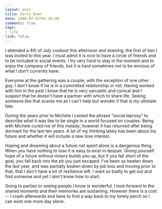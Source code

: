 ```yaml
--- 
layout: post
title: Party Down
date: 2006-07-03T03:02:00
comments: true
tags:
- life
link: false
---
```

I attended a 4th of July cookout this afternoon and evening; the first of two I was invited to this year. I must admit it is nice to have a circle of friends and to be included in social events. I try very hard to stay in the moment and to enjoy the company of friends, but it is hard sometimes not to be envious of what I don't currently have.

Everyone at the gathering was a couple, with the exception of one other guy. I don't know if he is in a committed relationship or not. Having worked with him in the past I know that he is very sarcastic and cynical and I suspect that he doesn't have a partner with which to share life. Seeing someone like that scares me as I can't help but wonder if that is my ultimate fate.

During the years prior to Michele I coined the phrase "social leprosy" to describe what it was like to be single in a world focused on couples. Being with Michele cured me of this malady; however it has returned after being dormant for the last ten years. A lot of my thinking lately has been about my future and whether it will include a new love interest.

Hoping and dreaming about a future not spent alone is a dangerous thing. When you have nothing to lose it is easy to exist in despair. Giving yourself hope of a future without misery builds you up, but if you fall short of the goal, you fall back into the pit you just escaped. I've been so beaten down the last year, and was partially beaten down by job loss and moving prior to that, that I don't have a lot of resilience left. I want so badly to get out and find someone and yet I don't know how to start.

Going to parties or seeing people I know is wonderful. I look forward to the shared moments and their memories are sustaining. However there is a cost -- I crash afterwards and have to find a way back to my lonely perch so I can exist one more day alone.

